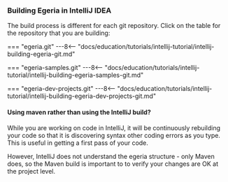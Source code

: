 <!-- SPDX-License-Identifier: CC-BY-4.0 -->
<!-- Copyright Contributors to the ODPi Egeria project 2020. -->

### Building Egeria in IntelliJ IDEA

The build process is different for each git repository.  Click on the table for the repository that you are building:

=== "egeria.git"
    ---8<-- "docs/education/tutorials/intellij-tutorial/intellij-building-egeria-git.md"
    
=== "egeria-samples.git" 
    ---8<-- "docs/education/tutorials/intellij-tutorial/intellij-building-egeria-samples-git.md"

=== "egeria-dev-projects.git"
    ---8<-- "docs/education/tutorials/intellij-tutorial/intellij-building-egeria-dev-projects-git.md"


#### Using maven rather than using the IntelliJ build?

While you are working on code in IntelliJ, it will be continuously rebuilding
your code so that it is discovering syntax other coding errors as you type.
This is useful in getting a first pass of your code.

However, IntelliJ does not understand the egeria structure - only Maven
does, so the Maven build is important to to verify your changes are
OK at the project level.


